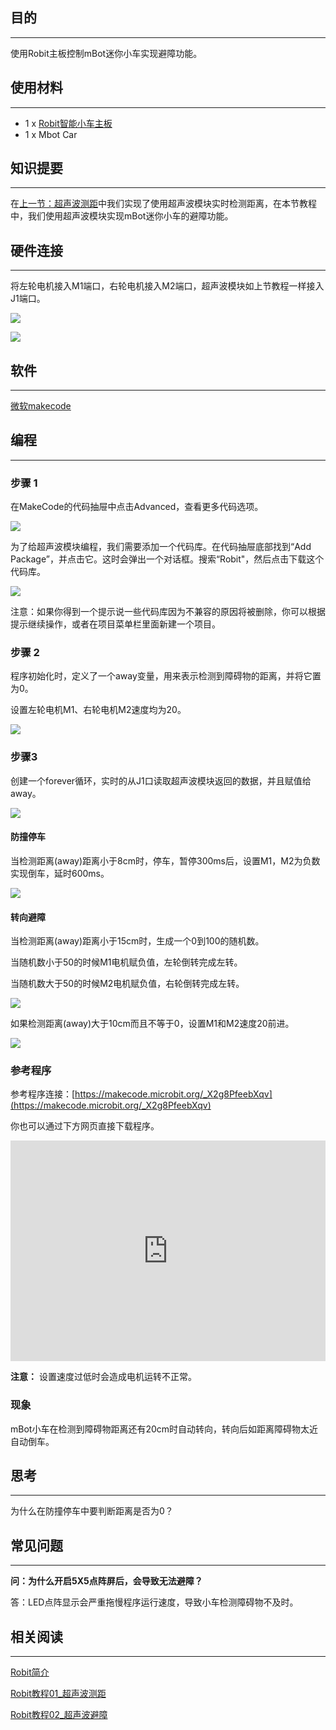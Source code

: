 
## 目的
---

使用Robit主板控制mBot迷你小车实现避障功能。

## 使用材料
---

- 1 x [Robit智能小车主板](https://www.elecfreaks.com/estore/elecfreaks-robit-diy-mini-smart-cars-robot-development-platform-chassis-for-micro-bit-compatible-with-mbot.html)
- 1 x Mbot Car

## 知识提要
---
在[上一节：超声波测距](/Robit_Case_01/)中我们实现了使用超声波模块实时检测距离，在本节教程中，我们使用超声波模块实现mBot迷你小车的避障功能。

## 硬件连接
---
将左轮电机接入M1端口，右轮电机接入M2端口，超声波模块如上节教程一样接入J1端口。

![](https://i.imgur.com/foGr3ds.png)

![](https://i.imgur.com/dVr2oEr.jpg)

## 软件
---
[微软makecode](https://makecode.microbit.org/#)

## 编程
---
### 步骤 1
在MakeCode的代码抽屉中点击Advanced，查看更多代码选项。

![](https://i.imgur.com/LjMR5IU.png)

为了给超声波模块编程，我们需要添加一个代码库。在代码抽屉底部找到“Add Package”，并点击它。这时会弹出一个对话框。搜索“Robit"，然后点击下载这个代码库。

![](https://i.imgur.com/ISZ6w26.png)

注意：如果你得到一个提示说一些代码库因为不兼容的原因将被删除，你可以根据提示继续操作，或者在项目菜单栏里面新建一个项目。

### 步骤 2
程序初始化时，定义了一个away变量，用来表示检测到障碍物的距离，并将它置为0。

设置左轮电机M1、右轮电机M2速度均为20。

![](https://i.imgur.com/cNxMb1t.png)

### 步骤3

创建一个forever循环，实时的从J1口读取超声波模块返回的数据，并且赋值给away。

![](https://i.imgur.com/iNreh61.png)

#### 防撞停车
当检测距离(away)距离小于8cm时，停车，暂停300ms后，设置M1，M2为负数实现倒车，延时600ms。


![](https://i.imgur.com/Axkwbms.png)
#### 转向避障
当检测距离(away)距离小于15cm时，生成一个0到100的随机数。

当随机数小于50的时候M1电机赋负值，左轮倒转完成左转。

当随机数大于50的时候M2电机赋负值，右轮倒转完成左转。

![](https://i.imgur.com/DsDXQmg.png)

如果检测距离(away)大于10cm而且不等于0，设置M1和M2速度20前进。

![](https://i.imgur.com/7x5XG1k.png)

### 参考程序
参考程序连接：[https://makecode.microbit.org/_X2g8PfeebXqv](https://makecode.microbit.org/_X2g8PfeebXqv)

你也可以通过下方网页直接下载程序。

<div style="position:relative;height:0;padding-bottom:70%;overflow:hidden;"><iframe style="position:absolute;top:0;left:0;width:100%;height:100%;" src="https://makecode.microbit.org/#pub:_X2g8PfeebXqv" frameborder="0" sandbox="allow-popups allow-forms allow-scripts allow-same-origin"></iframe></div>  

**注意：** 设置速度过低时会造成电机运转不正常。

### 现象
mBot小车在检测到障碍物距离还有20cm时自动转向，转向后如距离障碍物太近自动倒车。

## 思考
---
为什么在防撞停车中要判断距离是否为0？

## 常见问题
---
**问：为什么开启5X5点阵屏后，会导致无法避障？**

答：LED点阵显示会严重拖慢程序运行速度，导致小车检测障碍物不及时。

## 相关阅读  
---

[Robit简介](Robit_CN)

[Robit教程01_超声波测距](/Robit_Case_01/)

[Robit教程02_超声波避障](/Robit_Case_02/)
